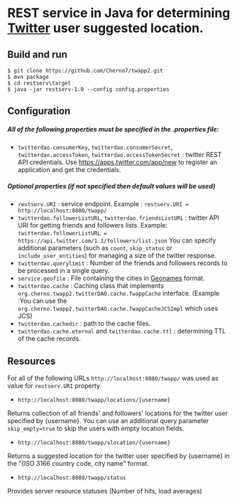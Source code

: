 # REST service in Java for determining [Twitter](https://twitter.com) user suggested location.

## Build and run
```
$ git clone https://github.com/Cherno7/twapp2.git
$ mvn package
$ cd restserv\target
$ java -jar restserv-1.0 --config config.properties
```

## Configuration
##### All of the following properties must be specified in the .properties file:

* `twitterdao.consumerKey`, `twitterdao.consumerSecret`, `twitterdao.accessToken`, `twitterdao.accessTokenSecret` : twitter REST API credentials. Use https://apps.twitter.com/app/new to register an application and get the credentials.

##### Optional properties (if not specified then default values will be used)
* `restserv.URI` : service endpoint. Example : `restserv.URI = http://localhost:8080/twapp/`
* `twitterdao.followerListURL`, `twitterdao.friendsListURL` : twitter API URI for getting friends and followers lists. Example: `twitterdao.followerListURL = https://api.twitter.com/1.1/followers/list.json` You can specify additional parameters (such as `count`, `skip_status` or `include_user_entities`) for managing a size of the twitter response.
* `twitterdao.querylimit` : Number of the friends and followers records to be processed in a single query.
* `service.geofile` : File containing the cities in [Geonames](http://download.geonames.org/export/dump/) format.
* `twitterdao.cache` : Caching class that implements `org.cherno.twapp2.twitterDAO.cache.TwappCache` interface. (Example :You can use the `org.cherno.twapp2.twitterDAO.cache.TwappCacheJCSImpl` which uses JCS)
* `twitterdao.cachedir` : path to the cache files.
* `twitterdao.cache.eternal` and `twitterdao.cache.ttl` : determining TTL of the cache records. 

## Resources

For all of the following URLs `http://localhost:8080/twapp/` was used as value  for `restserv.URI` property.

* `http://localhost:8080/twapp/locations/{username}`

Returns collection of all friends' and followers' locations for the twitter user specified by {username}.
You can use an additional query parameter `skip_empty=true` to skip the users with empty location fields.

* `http://localhost:8080/twapp/slocation/{username}`

Returns a suggested location for the twitter user specified by {username} in the "{ISO 3166 country code, city name" format. 

* `http://localhost:8080/twapp/status`

Provides server resource statuses (Number of hits, load averages)
